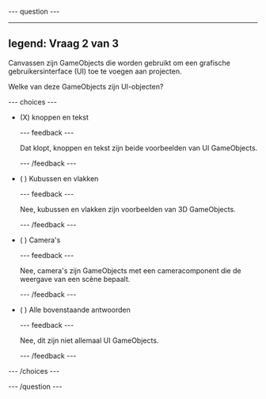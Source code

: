 
--- question ---

---
legend: Vraag 2 van 3
---

Canvassen zijn GameObjects die worden gebruikt om een grafische gebruikersinterface (UI) toe te voegen aan projecten.

Welke van deze GameObjects zijn UI-objecten?

--- choices ---

- (X) knoppen en tekst

  --- feedback ---

  Dat klopt, knoppen en tekst zijn beide voorbeelden van UI GameObjects.

  --- /feedback ---

- ( ) Kubussen en vlakken

  --- feedback ---

  Nee, kubussen en vlakken zijn voorbeelden van 3D GameObjects.

  --- /feedback ---

- ( ) Camera's

  --- feedback ---

  Nee, camera's zijn GameObjects met een cameracomponent die de weergave van een scène bepaalt.

  --- /feedback ---

- ( ) Alle bovenstaande antwoorden

  --- feedback ---

  Nee, dit zijn niet allemaal UI GameObjects.

  --- /feedback ---

--- /choices ---

--- /question ---
